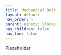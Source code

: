 ```yaml
---
title: Mechanical Belt
layout: default
nav_order: 4
parent: Kinetic Blocks
has_children: false
has_toc: false
---
```

Placeholder